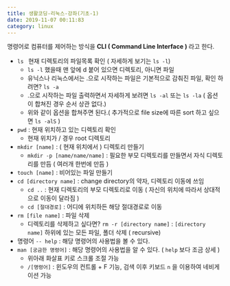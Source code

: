 ```yaml
---
title: 생활코딩-리눅스-강좌(기초-1)
date: 2019-11-07 00:11:83
category: linux
---
```


명령어로 컴퓨터를 제어하는 방식을 **CLI ( Command Line Interface )** 라고 한다.

- <code>ls </code> 현재 디렉토리의 파일목록 확인 ( 자세하게 보기는 <code>ls -l</code>)
  - <code>ls -l</code> 했을때 맨 앞에 d 붙어 있으면 디렉토리, 아니면 파일
  - 유닉스나 리눅스에서는 .으로 시작하는 파일은 기본적으로 감춰진 파일, 확인 하려면? <code>ls -a</code>
  - .으로 시작하는 파일 출력하면서 자세하게 보려면 <code>ls -al</code> 또는 <code>ls -la</code> ( 옵션이 합쳐진 경우 순서 상관 없다.)
  - 위와 같이 옵션을 합쳐주면 된다.( 추가적으로 file size에 따른  sort 하고 싶으면 <code>ls -alS</code> )
- <code>pwd</code> : 현재 위치하고 있는 디렉토리 확인
  - 현재 위치가 / 경우 root 디렉토리
- <code>mkdir [name]</code> : ( 현재 위치에서 ) 디렉토리 만들기
  - <code>mkdir -p [name/name/name]</code> : 필요한 부모 디렉토리를 만들면서 자식 디렉토리를 만듬 ( 여러개 한번에 만듬 )
- <code>touch [name]</code> : 비어있는 파일 만들기 
- <code>cd [directory name]</code> : change directory의 약자, 디렉토리 이동에 쓰임
  - <code>cd ..</code> : 현재 디렉토리의 부모 디렉토리로 이동 ( 자신의 위치에 따라서 상대적으로 이동이 달라짐 )
  - <code>cd [절대경로]</code> : 어디에 위치하든 해당 절대경로로 이동
- <code>rm [file name]</code> : 파일 삭제
  - 디렉토리를 삭제하고 싶다면? <code>rm -r [directory name]</code> : <code>[directory name]</code> 하위에 있는 모든 파일, 폴더 삭제 ( recursive)
- 명령어 <code>-- help</code> : 해당 명령어의 사용법을 볼 수 있다.
- <code>man [궁금한 명령어]</code> : 해당 명령어의 사용법을 알 수 있다. ( <code>help</code> 보다 조금 상세  )
  - 위아래 화살표 키로 스크롤 조절 가능
  - <code>/[명령어]</code> : 윈도우의 컨트롤 + F 기능, 검색 이후 키보드 <code>n</code> 을 이용하여 네비게이션 가능